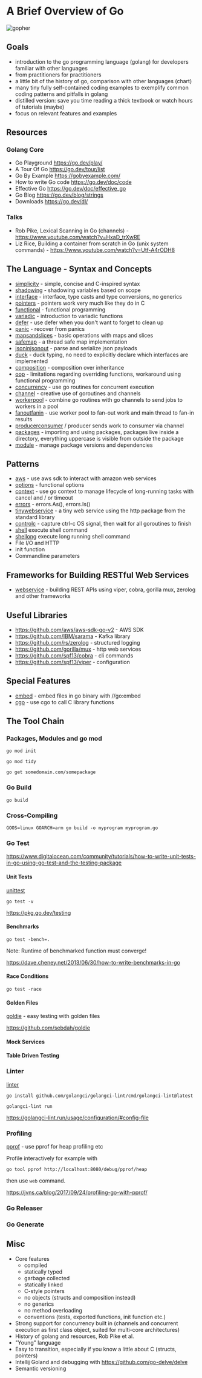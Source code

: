 # A Brief Overview of Go

![gopher](gopher.png)

## Goals

* introduction to the go programming language (golang) for developers familiar with other languages
* from practitioners for practitioners
* a little bit of the history of go, comparison with other languages (chart)
* many tiny fully self-contained coding examples to exemplify common coding patterns and pitfalls in golang
* distilled version: save you time reading a thick textbook or watch hours of tutorials (maybe)
* focus on relevant features and examples

## Resources

### Golang Core

* Go Playground https://go.dev/play/
* A Tour Of Go https://go.dev/tour/list
* Go By Example https://gobyexample.com/
* How to write Go code https://go.dev/doc/code
* Effective Go https://go.dev/doc/effective_go
* Go Blog https://go.dev/blog/strings
* Downloads https://go.dev/dl/

### Talks

* Rob Pike, Lexical Scanning in Go (channels) - https://www.youtube.com/watch?v=HxaD_trXwRE
* Liz Rice, Building a container from scratch in Go (unix system commands) - https://www.youtube.com/watch?v=Utf-A4rODH8

## The Language - Syntax and Concepts

* [simplicity](simplicity/main.go) - simple, concise and C-inspired syntax
* [shadowing](shadowing/main.go) - shadowing variables based on scope
* [interface](interface/main.go) - interface, type casts and type conversions, no generics
* [pointers](pointers/main.go) - pointers work very much like they do in C
* [functional](functional/main.go) - functional programming
* [variadic](variadic/main.go) - introduction to variadic functions
* [defer](defer/main.go) - use defer when you don't want to forget to clean up
* [panic](panic/main.go) - recover from panics
* [mapsandslices](mapsandslices/main.go) - basic operations with maps and slices
* [safemap](safemap/main.go) - a thread safe map implementation
* [jsoninjsonout](jsoninjsonout/main.go) - parse and serialize json payloads
* [duck](duck/main.go) - duck typing, no need to explicitly declare which interfaces are implemented
* [composition](composition/main.go) - composition over inheritance
* [oop](oop/main.go) - limitations regarding overriding functions, workaround using functional programming
* [concurrency](concurrency/main.go) - use go routines for concurrent execution
* [channel](channel/main.go) - creative use of goroutines and channels
* [workerpool](workerpool/main.go) - combine go routines with go channels to send jobs to workers in a pool 
* [fanoutfanin](workerpool/main.go) - use worker pool to fan-out work and main thread to fan-in results
* [producerconsumer](producerconsumer/main.go) / producer sends work to consumer via channel
* [packages](packages/main.go) - importing and using packages, packages live inside a directory, everything uppercase is visible from outside the package
* [module](module/main.go) - manage package versions and dependencies

## Patterns

* [aws](aws/main.go) - use aws sdk to interact with amazon web services
* [options](options/main.go) - functional options
* [context](context/main.go) - use go context to manage lifecycle of long-running tasks with cancel and / or timeout
* [errors](errors/main.go) - errors.As(), errors.Is()
* [tinywebservice](tinywebservice/main.go) - a tiny web service using the http package from the standard library
* [controlc](controlc/main.go) - capture ctrl-c OS signal, then wait for all goroutines to finish
* [shell](shell/main.go) execute shell command
* [shellong](shellong/main.go) execute long running shell command
* File I/O and HTTP
* init function
* Commandline parameters

## Frameworks for Building RESTful Web Services

*  [webservice](webservice/main.go) - building REST APIs using viper, cobra, gorilla mux, zerolog and other frameworks

## Useful Libraries

* https://github.com/aws/aws-sdk-go-v2 - AWS SDK
* https://github.com/IBM/sarama - Kafka library
* https://github.com/rs/zerolog - structured logging
* https://github.com/gorilla/mux - http web services
* https://github.com/spf13/cobra - cli commands
* https://github.com/spf13/viper - configuration

## Special Features

* [embed](embed/main.go) - embed files in go binary with //go:embed
* [cgo](cgo/main.go) - use cgo to call C library functions

## The Tool Chain

### Packages, Modules and go mod

```
go mod init
```

```
go mod tidy
```

```
go get somedomain.com/somepackage
```

### Go Build

```
go build
```

### Cross-Compiling

```
GOOS=linux GOARCH=arm go build -o myprogram myprogram.go
```

### Go Test

https://www.digitalocean.com/community/tutorials/how-to-write-unit-tests-in-go-using-go-test-and-the-testing-package

#### Unit Tests

[unittest](unittest/factorial_test.go)

```
go test -v
```

https://pkg.go.dev/testing

#### Benchmarks

```
go test -bench=.
```

Note: Runtime of benchmarked function must converge!

https://dave.cheney.net/2013/06/30/how-to-write-benchmarks-in-go

#### Race Conditions

```
go test -race
```

#### Golden Files

[goldie](goldie/main_test.go) - easy testing with golden files

https://github.com/sebdah/goldie

#### Mock Services

#### Table Driven Testing

### Linter

[linter](linter/main.go)

```
go install github.com/golangci/golangci-lint/cmd/golangci-lint@latest
```

```
golangci-lint run
```

https://golangci-lint.run/usage/configuration/#config-file

### Profiling

[pprof](pprof/main.go) - use pprof for heap profiling etc

Profile interactively for example with 

```
go tool pprof http://localhost:8080/debug/pprof/heap
```

then use `web` command.

https://jvns.ca/blog/2017/09/24/profiling-go-with-pprof/

### Go Releaser

### Go Generate

## Misc

* Core features
  * compiled
  * statically typed
  * garbage collected
  * statically linked
  * C-style pointers
  * no objects (structs and composition instead)
  * no generics
  * no method overloading
  * conventions (tests, exported functions, init function etc.)
* Strong support for concurrency built in (channels and concurrent execution as first class object, suited for multi-core architectures)
* History of golang and resources, Rob Pike et al.
* "Young" language
* Easy to transition, especially if you know a little about C (structs, pointers)
* Intellij Goland and debugging with https://github.com/go-delve/delve
* Semantic versioning




